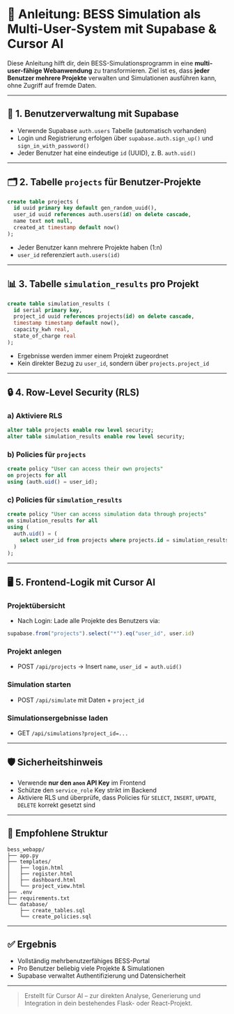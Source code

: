 
# 🧠 Anleitung: BESS Simulation als Multi-User-System mit Supabase & Cursor AI

Diese Anleitung hilft dir, dein BESS-Simulationsprogramm in eine **multi-user-fähige Webanwendung** zu transformieren. Ziel ist es, dass **jeder Benutzer mehrere Projekte** verwalten und Simulationen ausführen kann, ohne Zugriff auf fremde Daten.

---

## 🔐 1. Benutzerverwaltung mit Supabase

- Verwende Supabase `auth.users` Tabelle (automatisch vorhanden)
- Login und Registrierung erfolgen über `supabase.auth.sign_up()` und `sign_in_with_password()`
- Jeder Benutzer hat eine eindeutige `id` (UUID), z. B. `auth.uid()`

---

## 🗂 2. Tabelle `projects` für Benutzer-Projekte

```sql
create table projects (
  id uuid primary key default gen_random_uuid(),
  user_id uuid references auth.users(id) on delete cascade,
  name text not null,
  created_at timestamp default now()
);
```

- Jeder Benutzer kann mehrere Projekte haben (1:n)
- `user_id` referenziert `auth.users(id)`

---

## 📊 3. Tabelle `simulation_results` pro Projekt

```sql
create table simulation_results (
  id serial primary key,
  project_id uuid references projects(id) on delete cascade,
  timestamp timestamp default now(),
  capacity_kwh real,
  state_of_charge real
);
```

- Ergebnisse werden immer einem Projekt zugeordnet
- Kein direkter Bezug zu `user_id`, sondern über `projects.project_id`

---

## 🔒 4. Row-Level Security (RLS)

### a) Aktiviere RLS

```sql
alter table projects enable row level security;
alter table simulation_results enable row level security;
```

### b) Policies für `projects`

```sql
create policy "User can access their own projects"
on projects for all
using (auth.uid() = user_id);
```

### c) Policies für `simulation_results`

```sql
create policy "User can access simulation data through projects"
on simulation_results for all
using (
  auth.uid() = (
    select user_id from projects where projects.id = simulation_results.project_id
  )
);
```

---

## 🖥️ 5. Frontend-Logik mit Cursor AI

### Projektübersicht
- Nach Login: Lade alle Projekte des Benutzers via:
```js
supabase.from("projects").select("*").eq("user_id", user.id)
```

### Projekt anlegen
- POST `/api/projects` → Insert `name`, `user_id = auth.uid()`

### Simulation starten
- POST `/api/simulate` mit Daten + `project_id`

### Simulationsergebnisse laden
- GET `/api/simulations?project_id=...`

---

## 🛡 Sicherheitshinweis

- Verwende **nur den `anon` API Key** im Frontend
- Schütze den `service_role` Key strikt im Backend
- Aktiviere RLS und überprüfe, dass Policies für `SELECT`, `INSERT`, `UPDATE`, `DELETE` korrekt gesetzt sind

---

## 📁 Empfohlene Struktur

```
bess_webapp/
├── app.py
├── templates/
│   ├── login.html
│   ├── register.html
│   ├── dashboard.html
│   └── project_view.html
├── .env
├── requirements.txt
└── database/
    ├── create_tables.sql
    └── create_policies.sql
```

---

## ✅ Ergebnis

- Vollständig mehrbenutzerfähiges BESS-Portal
- Pro Benutzer beliebig viele Projekte & Simulationen
- Supabase verwaltet Authentifizierung und Datensicherheit

---

> Erstellt für Cursor AI – zur direkten Analyse, Generierung und Integration in dein bestehendes Flask- oder React-Projekt.
